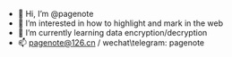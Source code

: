 - 👋 Hi, I’m @pagenote
- 👀 I’m interested in how to highlight and mark in the web
- 🌱 I’m currently learning data encryption/decryption
- 📫 pagenote@126.cn / wechat\telegram: pagenote 

<!---
pagenote/pagenote is a ✨ special ✨ repository because its `README.md` (this file) appears on your GitHub profile.
You can click the Preview link to take a look at your changes.
--->
